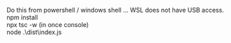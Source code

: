 Do this from powershell / windows shell ... WSL does not have USB access.  
npm install   
npx tsc -w (in once console)  
node .\dist\index.js  

